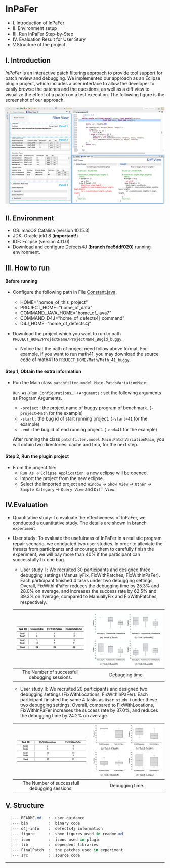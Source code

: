 # InPaFer

* I. Introduction of InPaFer
* II. Environment setup
* III. Run InPaFer Step-by-Step
* IV. Evaluation Result for User Stury
* V.Structure of the project

## I. Introduction
*InPaFer* is an interactive patch filtering approach to provide tool support for patch review and debugging. We implemented our approach as an Eclipse plugin project, which includes a user interface to allow the developer to easily browse the patches and the questions, as well as a diff view to visualize the effect of a patch on a test execution.
The following figure is the screenshot of our approach.

![The screenshot of InPaFer.](./figure/plugin.jpeg)


## II. Environment

* OS: macOS Catalina (version 10.15.3)
* JDK: Oracle jdk1.8 (**important!**)
* IDE: Eclipse (version 4.11.0)
* Download and configure Defects4J (**branch  [fee5ddf020](https://github.com/rjust/defects4j/tree/fee5ddf020d0ce9c793655b74f0ab068153c03ef)**) running environment.

## III. How to run

#### Before running

* Configure the following path in File [Constant.java](./src/patchfilter/model/config/Constant.java).

  * HOME="homoe_of_this_project"
  * PROJECT_HOME="home_of_data"
  * COMMAND_JAVA_HOME="home_of_java7"
  * COMMAND_D4J="home_of_defects4j_command"
  * D4J_HOME="home_of_defects4j"

* Download the project which you want to run to path `PROJECT_HOME/ProjectName/ProjectName_Bugid_buggy`.
  
  * Notice that the path of project need follow above format. For example, if you want to run math41, you may download the source code of math41 to `PROJECT_HOME/Math/Math_41_buggy`.


#### Step 1, Obtain the extra information

* Run the Main class `patchfilter.model.Main.PatchVariationMain`:

  `Run As`→`Run Configurations…` →`Arguments` : set the following arguments as Program Arguments.

   	* `-project` : the project name of buggy program of benchmark. (`-project=Math` for the example)
   	* `-start` : the bug id of start running project. (`-start=41` for the example)
   	* `-end` : the bug id of end running project. (`-end=41` for the example)

   	After running the class `patchfilter.model.Main.PatchVariationMain`, you will obtain two directories: cache and tmp, for the next step.


#### Step 2, Run the plugin project

* From the project file:
	* `Run As` -> `Eclipse Application`: a new eclipse will be opened.
	* Import the project from the new eclipse.
	* Select the imported project and `Window` -> `Show View` -> `Other` -> `Sample Category` -> `Query View` and  `Diff View`.


## IV.Evaluation

* Quantitative study: To evaluate the effectiveness of InPaFer, we conducted a quantitative study.  The details are shown in branch `experiment`.

* User study: To evaluate the usefulness of InPaFer in a realistic program repair scenario, we conducted two user studies. In order to alleviate the threats from participants and encourage them to carefully finish the experiment, we will pay more than 40% if the participant can successfully fix one bug.
  * User study Ⅰ : We recruited 30 participants and designed three debugging settings (ManuallyFix, FixWithPatches, FixWithInPaFer). Each participant finished 4 tasks under two debugging settings, Overall, FixWithInPaFer reduces the debugging time by 25.3% and 28.0% on average, and increases the success rate by 62.5% and 39.3% on average, compared to ManuallyFix and FixWithPatches, respectively.

  | ![The Number of successfull debugging sessions.](./figure/number.png) | ![Debugging time.](./figure/time.png) |
  | :--------------------------------------: | :--------------------------------------: |
  | The Number of successfull debugging sessions. |              Debugging time.              |

  * User study Ⅱ: We recruited 20 participants and designed two debugging settings (FixWithLocations, FixWithInPaFer). Each participant finished the same 4 tasks as  `User study Ⅰ` under these two debugging settings. Overall, compared to FixWithLocations, FixWithInPaFer increases the success rate by 37.0%, and reduces the debugging time by 24.2%  on average.

  | ![The Number of successfull debugging sessions.](./figure/number2.png) | ![Debugging time.](./figure/time2.png) |
  | :--------------------------------------: | :--------------------------------------: |
  | The Number of successfull debugging sessions. |              Debugging time.              |


## V. Structure

```powershell
  |--- README.md   :  user guidance
  |--- bin         :  binary code
  |--- d4j-info    :  defects4j information
  |--- figure      :  some figures used in readme.md
  |--- icon        :  icons used in plugin
  |--- lib         :  dependent libraries
  |--- FinalPatch  :  the patches used in experiment
  |--- src         :  source code
```
----


